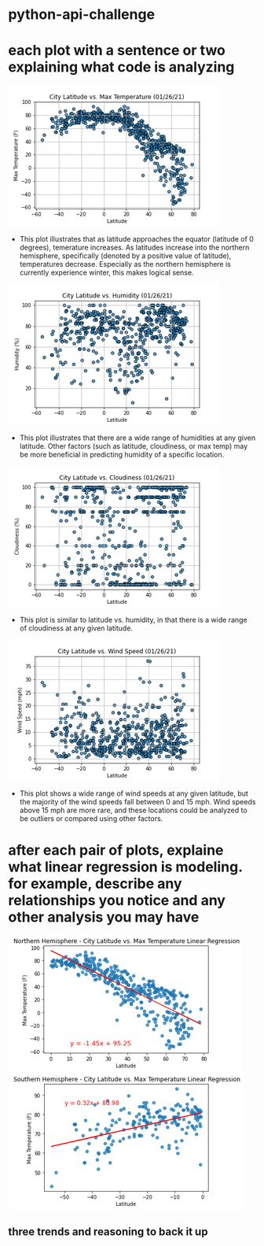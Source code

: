 # python-api-challenge

# each plot with a sentence or two explaining what code is analyzing 
![lat_vs_temp_chart.png](output_data/lat_vs_temp_chart.png?raw=true "Title")
* This plot illustrates that as latitude approaches the equator (latitude of 0 degrees), temerature increases. As latitudes increase into the northern hemisphere, specifically (denoted by a positive value of latitude), temperatures decrease. Especially as the northern hemisphere is currently experience winter, this makes logical sense. 


![lat_vs_humidity_chart.png](output_data/lat_vs_humidity_chart.png?raw=true "Title")
* This plot illustrates that there are a wide range of humidities at any given latitude. Other factors (such as latitude, cloudiness, or max temp) may be more beneficial in predicting humidity of a specific location. 

![lat_vs_cloud_chart.png](output_data/lat_vs_cloud_chart.png?raw=true "Title")
* This plot is similar to latitude vs. humidity, in that there is a wide range of cloudiness at any given latitude.

![lat_vs_wind_chart.png](output_data/lat_vs_wind_chart.png?raw=true "Title")
* This plot shows a wide range of wind speeds at any given latitude, but the majority of the wind speeds fall between 0 and 15 mph. Wind speeds above 15 mph are more rare, and these locations could be analyzed to be outliers or compared using other factors. 

# after each pair of plots, explaine what linear regression is modeling. for example, describe any relationships you notice and any other analysis you may have
![north_lat_temp_regression.png](output_data/north_lat_temp_regression.png?raw=true "Title") ![south_lat_temp_regression.png](output_data/south_lat_temp_regression.png?raw=true "Title")
## three trends and reasoning to back it up